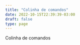 ```yaml
---
title: "Colinha de comandos"
date: 2022-10-15T22:39:39-03:00
draft: false
type: page
---
```


Colinha de comandos